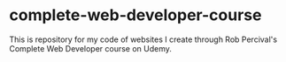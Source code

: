 # complete-web-developer-course

This is repository for my code of websites I create through Rob Percival's Complete Web Developer course on Udemy.
